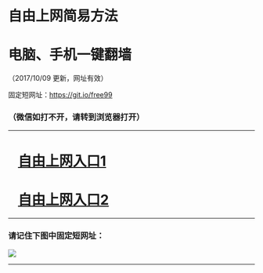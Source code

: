 ﻿# 自由上网简易方法

# 电脑、手机一键翻墙

（2017/10/09 更新，网址有效）

固定短网址：https://git.io/free99

### （微信如打不开，请转到浏览器打开）


***





# &nbsp;&nbsp; <a href="http://ft2488419398.fwq-tz-1001.info/fwqtz01.html?t=100900114317 " target="_blank">自由上网入口1</a>
# &nbsp;&nbsp; <a href="http://ft127208763.fwq-tz-1002.info/fwqtz02.html?t=100900130422 " target="_blank">自由上网入口2</a>
***

### 请记住下图中固定短网址：

<img src="https://s3-us-west-2.amazonaws.com/fwq-1001/yjfq-20170905okok.png" /> 


***

